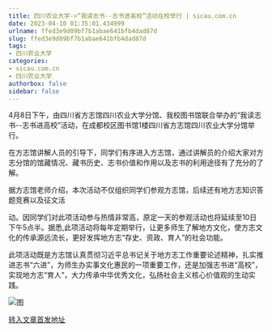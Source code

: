 ```yaml
---
title: 四川农业大学->“我读志书--志书进高校”活动在校举行 | sicau.com.cn
date: 2023-04-10 01:35:01.434999
urlname: ffed3e9d09bf7b1abae641bfb4dad87d
slug: ffed3e9d09bf7b1abae641bfb4dad87d
tags: 
- 四川农业大学
categories:
- sicau.com.cn
- 四川农业大学
authorbox: false
sidebar: false
---
```

4月8日下午，由四川省方志馆四川农业大学分馆、我校图书馆联合举办的“我读志书--志书进高校”活动，在成都校区图书馆1楼四川省方志馆四川农业大学分馆举行。  

在方志馆讲解人员的引导下，同学们有序进入方志馆，通过讲解员的介绍大家对方志分馆的馆藏情况、藏书历史、志书价值和作用以及志书的利用途径有了充分的了解。

据方志馆老师介绍，本次活动不仅组织同学们参观方志馆，后续还有地方志知识答题竞赛以及征文活
<!--more-->
动。因同学们对此项活动参与热情非常高，原定一天的参观活动也将延续至10日下午5点半。据悉,此项活动将每年定期举行，让更多师生了解地方文化，使方志文化的传承源远流长，更好发挥地方志“存史、资政、育人”的社会功能。

此项活动既是方志馆认真贯彻习近平总书记关于地方志工作重要论述精神，扎实推进志书“六进”，为师生办实事文化惠民的一项重要工作，还是加强志书进“高校”，实现地方志“育人”，大力传承中华优秀文化，弘扬社会主义核心价值观的生动实践。

![图](https://news.sicau.edu.cn/__local/5/54/42/0D5A254D04D0B0D22D2402C3C7C_9402B43A_421068.png)

[转入文章首发地址](https://news.sicau.edu.cn/info/1078/71736.htm)